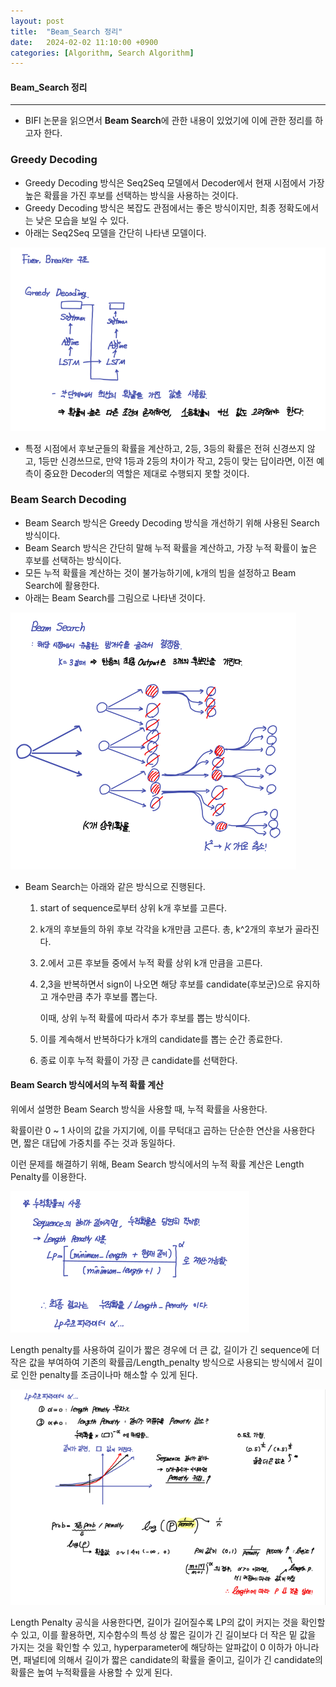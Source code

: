 ```yaml
---
layout: post
title:  "Beam_Search 정리"
date:   2024-02-02 11:10:00 +0900
categories: [Algorithm, Search Algorithm]
---
```

#### Beam_Search 정리

****

* BIFI 논문을 읽으면서 **Beam Search**에 관한 내용이 있었기에 이에 관한 정리를 하고자 한다.



### Greedy Decoding

* Greedy Decoding 방식은 Seq2Seq 모델에서 Decoder에서 현재 시점에서 가장 높은 확률을 가진 후보를 선택하는 방식을 사용하는 것이다.
* Greedy Decoding 방식은 복잡도 관점에서는 좋은 방식이지만, 최종 정확도에서는 낮은 모습을 보일 수 있다.
* 아래는 Seq2Seq 모델을 간단히 나타낸 모델이다.

![GreedyDecoding](/assets/img/Algorithm/Greed_Decoding.png)

* 특정 시점에서 후보군들의 확률을 계산하고, 2등, 3등의 확률은 전혀 신경쓰지 않고, 1등만 신경쓰므로, 만약 1등과 2등의 차이가 작고, 2등이 맞는 답이라면, 이전 예측이 중요한 Decoder의 역할은 제대로 수행되지 못할 것이다. 



### Beam Search Decoding

* Beam Search 방식은 Greedy Decoding 방식을 개선하기 위해 사용된 Search 방식이다.
* Beam Search 방식은 간단히 말해 누적 확률을 계산하고, 가장 누적 확률이 높은 후보를 선택하는 방식이다.
* 모든 누적 확률을 계산하는 것이 불가능하기에, k개의 빔을 설정하고 Beam Search에 활용한다.
* 아래는 Beam Search를 그림으로 나타낸 것이다.

![BeamSearch](/assets/img/Algorithm/Beam_search.png)

* Beam Search는 아래와 같은 방식으로 진행된다.

  1. <SOS> start of sequence로부터 상위 k개 후보를 고른다.

  2. k개의 후보들의 하위 후보 각각을 k개만큼 고른다. 총, k^2개의 후보가 골라진다.

  3. 2.에서 고른 후보들 중에서 누적 확률 상위 k개 만큼을 고른다.

  4. 2,3을 반복하면서 <EOS> sign이 나오면 해당 후보를 candidate(후보군)으로 유지하고 <EOS> 개수만큼 추가 후보를 뽑는다.

     이때, 상위 누적 확률에 따라서 추가 후보를 뽑는 방식이다.

  5. 이를 계속해서 반복하다가 k개의 candidate를 뽑는 순간 종료한다.

  6. 종료 이후 누적 확률이 가장 큰 candidate를 선택한다.



#### Beam Search 방식에서의 누적 확률 계산

위에서 설명한 Beam Search 방식을 사용할 때, 누적 확률을 사용한다.

확률이란 0 ~ 1 사이의 값을 가지기에, 이를 무턱대고 곱하는 단순한 연산을 사용한다면, 짧은 대답에 가중치를 주는 것과 동일하다.



이런 문제를 해결하기 위해, Beam Search 방식에서의 누적 확률 계산은 Length Penalty를 이용한다.

![LengthPenalty](/assets/img/Algorithm/LengthPenalty.png)

Length penalty를 사용하여 길이가 짧은 경우에 더 큰 값, 길이가 긴 sequence에 더 작은 값을 부여하여 기존의 확률곱/Length_penalty 방식으로 사용되는 방식에서 길이로 인한 penalty를 조금이나마 해소할 수 있게 된다.

![LengthPenalty2](/assets/img/Algorithm/LengthPenalty2.png)

Length Penalty 공식을 사용한다면, 길이가 길어질수록 LP의 값이 커지는 것을 확인할 수 있고, 이를 활용하면, 지수함수의 특성 상 짧은 길이가 긴 길이보다 더 작은 밑 값을 가지는 것을 확인할 수 있고, hyperparameter에 해당하는 알파값이 0 이하가 아니라면, 패널티에 의해서 길이가 짧은 candidate의 확률을 줄이고, 길이가 긴 candidate의 확률은 높여 누적확률을 사용할 수 있게 된다.